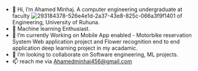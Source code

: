 
- 👋 Hi, I’m Ahamed Minhaj. A computer engineering undergraduate at faculty ![293184378-526e4e1d-2a37-43e8-825c-066a3f9f1401](https://github.com/AhamedMinhaj456/AhamedMinhaj456/assets/139200872/f85ec4d9-3723-413a-9aae-3a3eb885d6b9)
of Engineering, University of Ruhuna.
- 👀 Machine learning Enthusiast.
- 🌱 I’m currently Working on Mobile App enabled - Motorbike reservation System Web application project and Flower recognition end to end application deep learning project in my acadamic.
- 💞️ I’m looking to collaborate on Software engineering, ML projects.
- 📫 reach me via Ahamedminhaj456@gmail.com


<!---
AhamedMinhaj456/AhamedMinhaj456 is a ✨ special ✨ repository because its `README.md` (this file) appears on your GitHub profile.
You can click the Preview link to take a look at your changes.
--->

